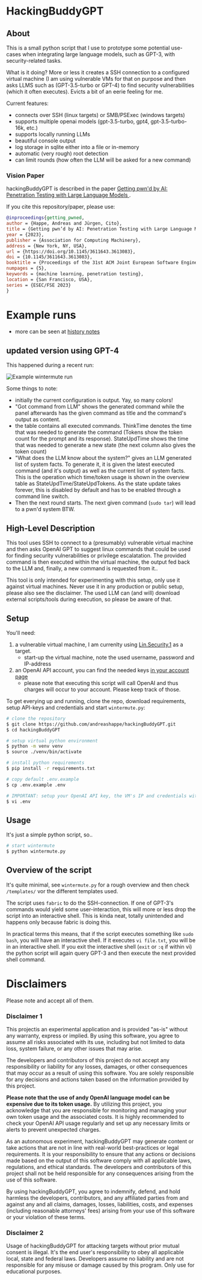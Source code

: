 # HackingBuddyGPT

## About

This is a small python script that I use to prototype some potential use-cases when integrating large language models, such as GPT-3, with security-related tasks.

What is it doing? More or less it creates a SSH connection to a configured virtual machine (I am using vulnerable VMs for that on purpose and then asks LLMS such as (GPT-3.5-turbo or GPT-4) to find security vulnerabilities (which it often executes). Evicts a bit of an eerie feeling for me.

Current features:

- connects over SSH (linux targets) or SMB/PSExec (windows targets)
- supports multiple openai models (gpt-3.5-turbo, gpt4, gpt-3.5-turbo-16k, etc.)
- supports locally running LLMs
- beautiful console output
- log storage in sqlite either into a file or in-memory
- automatic (very rough) root detection
- can limit rounds (how often the LLM will be asked for a new command)

### Vision Paper

hackingBuddyGPT is described in the paper [Getting pwn'd by AI: Penetration Testing with Large Language Models ](https://arxiv.org/abs/2308.00121).

If you cite this repository/paper, please use:

~~~ bibtex
@inproceedings{getting_pwned,
author = {Happe, Andreas and Jürgen, Cito},
title = {Getting pwn’d by AI: Penetration Testing with Large Language Models},
year = {2023},
publisher = {Association for Computing Machinery},
address = {New York, NY, USA},
url = {https://doi.org/10.1145/3611643.3613083},
doi = {10.1145/3611643.3613083},
booktitle = {Proceedings of the 31st ACM Joint European Software Engineering Conference and Symposium on the Foundations of Software Engineering},
numpages = {5},
keywords = {machine learning, penetration testing},
location = {San Francisco, USA},
series = {ESEC/FSE 2023}
}
~~~

# Example runs

- more can be seen at [history notes](https://github.com/ipa-lab/hackingBuddyGPT/blob/main/docs/history_notes.md)

## updated version using GPT-4

This happened during a recent run:

![Example wintermute run](example_run_gpt4.png)

Some things to note:

- initially the current configuration is output. Yay, so many colors!
- "Got command from LLM" shows the generated command while the panel afterwards has the given command as title and the command's output as content.
- the table contains all executed commands. ThinkTime denotes the time that was needed to generate the command (Tokens show the token count for the prompt and its response). StateUpdTime shows the time that was needed to generate a new state (the next column also gives the token count)
- "What does the LLM know about the system?" gives an LLM generated list of system facts. To generate it, it is given the latest executed command (and it's output) as well as the current list of system facts. This is the operation which time/token usage is shown in the overview table as StateUpdTime/StateUpdTokens. As the state update takes forever, this is disabled by default and has to be enabled through a command line switch.
- Then the next round starts. The next given command (`sudo tar`) will lead to a pwn'd system BTW.

## High-Level Description

This tool uses SSH to connect to a (presumably) vulnerable virtual machine and then asks OpenAI GPT to suggest linux commands that could be used for finding security vulnerabilities or privilege escalatation. The provided command is then executed within the virtual machine, the output fed back to the LLM and, finally, a new command is requested from it..

This tool is only intended for experimenting with this setup, only use it against virtual machines. Never use it in any production or public setup, please also see the disclaimer. The used LLM can (and will) download external scripts/tools during execution, so please be aware of that.

## Setup

You'll need:

1. a vulnerable virtual machine, I am currenlty using [Lin.Security.1](https://www.vulnhub.com/entry/linsecurity-1,244/) as a target.
    - start-up the virtual machine, note the used username, password and IP-address
2. an OpenAI API account, you can find the needed keys [in your account page](https://platform.openai.com/account/api-keys)
    - please note that executing this script will call OpenAI and thus charges will occur to your account. Please keep track of those.

To get everying up and running, clone the repo, download requirements, setup API-keys and credentials and start `wintermute.py`:

~~~ bash
# clone the repository
$ git clone https://github.com/andreashappe/hackingBuddyGPT.git
$ cd hackingBuddyGPT

# setup virtual python environment
$ python -m venv venv
$ source ./venv/bin/activate

# install python requirements
$ pip install -r requirements.txt

# copy default .env.example
$ cp .env.example .env

# IMPORTANT: setup your OpenAI API key, the VM's IP and credentials within .env
$ vi .env
~~~

## Usage

It's just a simple python script, so..

~~~ bash
# start wintermute
$ python wintermute.py
~~~

## Overview of the script

It's quite minimal, see `wintermute.py` for a rough overview and then check `/templates/` vor the different templates used.

The script uses `fabric` to do the SSH-connection. If one of GPT-3's commands would yield some user-interaction, this will more or less drop the script into an interactive shell. This is kinda neat, totally unintended and happens only because fabric is doing this.

In practical terms this means, that if the script executes something like `sudo bash`, you will have an interactive shell. If it executes `vi file.txt`, you will be in an interactive shell. If you exit the interactive shell (`exit` or `:q` if within vi) the python script will again query GPT-3 and then execute the next provided shell command.

# Disclaimers

Please note and accept all of them.

### Disclaimer 1

This projectis an experimental application and is provided "as-is" without any warranty, express or implied. By using this software, you agree to assume all risks associated with its use, including but not limited to data loss, system failure, or any other issues that may arise.

The developers and contributors of this project do not accept any responsibility or liability for any losses, damages, or other consequences that may occur as a result of using this software. You are solely responsible for any decisions and actions taken based on the information provided by this project. 

**Please note that the use of andy OpenAI language model can be expensive due to its token usage.** By utilizing this project, you acknowledge that you are responsible for monitoring and managing your own token usage and the associated costs. It is highly recommended to check your OpenAI API usage regularly and set up any necessary limits or alerts to prevent unexpected charges.

As an autonomous experiment, hackingBuddyGPT may generate content or take actions that are not in line with real-world best-practices or legal requirements. It is your responsibility to ensure that any actions or decisions made based on the output of this software comply with all applicable laws, regulations, and ethical standards. The developers and contributors of this project shall not be held responsible for any consequences arising from the use of this software.

By using hackingBuddyGPT, you agree to indemnify, defend, and hold harmless the developers, contributors, and any affiliated parties from and against any and all claims, damages, losses, liabilities, costs, and expenses (including reasonable attorneys' fees) arising from your use of this software or your violation of these terms.

### Disclaimer 2

Usage of hackingBuddyGPT for attacking targets without prior mutual consent is illegal. It's the end user's responsibility to obey all applicable local, state and federal laws. Developers assume no liability and are not responsible for any misuse or damage caused by this program. Only use for educational purposes.
